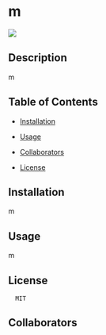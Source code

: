# m

  ![](https://img.shields.io/github/languages/top/m/m)
  
  ## Description
  
  m
  
  
  ## Table of Contents

  * [Installation](#installation)

  * [Usage](#usage)

  * [Collaborators](#collaborators)
  
  * [License](#license)

  ## Installation

  m

  ## Usage

  m
  
  ## License
      MIT
  
  ## Collaborators
      